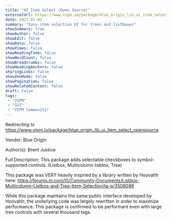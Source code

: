 ```yaml
---
title: "UI Item Select (Open Source)"
externalUrl: https://www.vipm.io/package/blue_origin_lib_ui_item_select_opensource
date: 2023-01-02
summary: "Easy item selection UI for trees and listboxes"
showSummary: true
showAuthor: false
showEdit: false
showData: false
showViews: false
showReadingTime: false
showWordCount: false
showBreadcrumbs: false
showHeadingAnchors: false
sharingLinks: false
showZenMode: false
showPagination: false
showRelatedContent: false
draft: false
tags:
 - "VIPM"
 - "GUI"
 - "VIPM Community"
---
```


Redirecting to https://www.vipm.io/package/blue_origin_lib_ui_item_select_opensource

Vendor: Blue Origin

Author(s): Brent Justice
 
Full Description:
This package adds selectable checkboxes to symbol-supported controls.  (Listbox, Multicolumn lisbtox, Tree)

This package was VERY heavily inspried by a library written by Hoovahh here:
https://forums.ni.com/t5/Community-Documents/Listbox-Multicolumn-Listbox-and-Tree-Item-Selection/ta-p/3508098

While this package maintains the same public interface developed by Hoovahh, the underlying code was largely rewritten in order to maximize performance.  This package is confirmed to be performant even with large tree controls with several thousand tags.